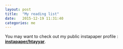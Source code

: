 ```yaml
---
layout: post
title:  "My reading list"
date:   2015-12-19 11:31:40
categories: me
---
```


You may want to check out my public instapaper profile : **[instapaper/htayyar](https://www.instapaper.com/p/htayyar)**.
